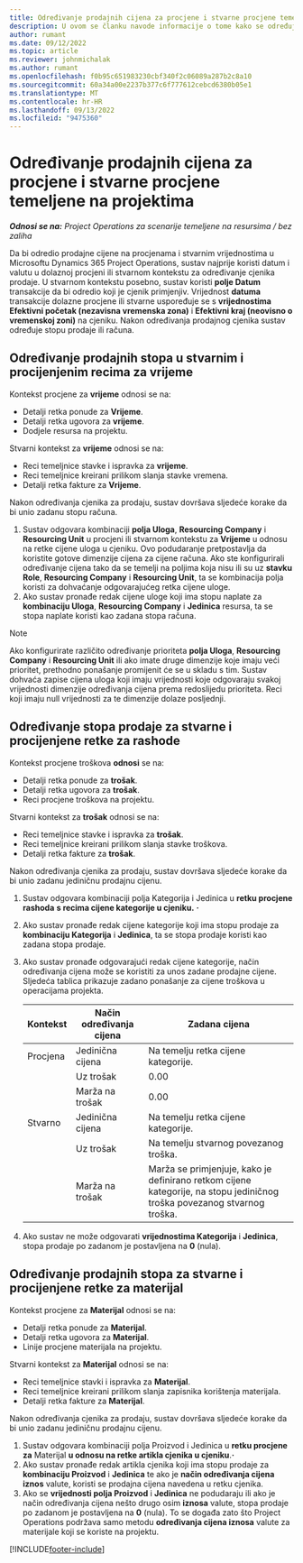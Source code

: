 ```yaml
---
title: Određivanje prodajnih cijena za procjene i stvarne procjene temeljene na projektima
description: U ovom se članku navode informacije o tome kako se određuju prodajne cijene za procjene i stvarne procjene temeljene na projektima.
author: rumant
ms.date: 09/12/2022
ms.topic: article
ms.reviewer: johnmichalak
ms.author: rumant
ms.openlocfilehash: f0b95c651983230cbf340f2c06089a287b2c8a10
ms.sourcegitcommit: 60a34a00e2237b377c6f777612cebcd6380b05e1
ms.translationtype: MT
ms.contentlocale: hr-HR
ms.lasthandoff: 09/13/2022
ms.locfileid: "9475360"
---
```

#  <a name="determine-sales-prices-for-project-based-estimates-and-actuals"></a>Određivanje prodajnih cijena za procjene i stvarne procjene temeljene na projektima

_**Odnosi se na:** Project Operations za scenarije temeljene na resursima / bez zaliha_

Da bi odredio prodajne cijene na procjenama i stvarnim vrijednostima u Microsoftu Dynamics 365 Project Operations, sustav najprije koristi datum i valutu u dolaznoj procjeni ili stvarnom kontekstu za određivanje cjenika prodaje. U stvarnom kontekstu posebno, sustav koristi **polje Datum** transakcije da bi odredio koji je cjenik primjenjiv. Vrijednost **datuma** transakcije dolazne procjene ili stvarne uspoređuje se s **vrijednostima Efektivni početak (nezavisna vremenska zona)** i **Efektivni kraj (neovisno o vremenskoj zoni)** na cjeniku. Nakon određivanja prodajnog cjenika sustav određuje stopu prodaje ili računa.

## <a name="determining-sales-rates-on-actual-and-estimate-lines-for-time"></a>Određivanje prodajnih stopa u stvarnim i procijenjenim recima za vrijeme

Kontekst procjene za **vrijeme** odnosi se na:

- Detalji retka ponude za **Vrijeme**.
- Detalji retka ugovora za **vrijeme**.
- Dodjele resursa na projektu.

Stvarni kontekst za **vrijeme** odnosi se na:

- Reci temeljnice stavke i ispravka za **vrijeme**.
- Reci temeljnice kreirani prilikom slanja stavke vremena.
- Detalji retka fakture za **Vrijeme**. 

Nakon određivanja cjenika za prodaju, sustav dovršava sljedeće korake da bi unio zadanu stopu računa.

1. Sustav odgovara kombinaciji **polja Uloga**, **Resourcing Company** i **Resourcing Unit** u procjeni ili stvarnom kontekstu za **Vrijeme** u odnosu na retke cijene uloga u cjeniku. Ovo podudaranje pretpostavlja da koristite gotove dimenzije cijena za cijene računa. Ako ste konfigurirali određivanje cijena tako da se temelji na poljima koja nisu ili su uz **stavku Role**, **Resourcing Company** i **Resourcing Unit**, ta se kombinacija polja koristi za dohvaćanje odgovarajućeg retka cijene uloge.
1. Ako sustav pronađe redak cijene uloge koji ima stopu naplate za **kombinaciju Uloga**, **Resourcing Company** i **Jedinica** resursa, ta se stopa naplate koristi kao zadana stopa računa.

> [!NOTE]
> Ako konfigurirate različito određivanje prioriteta **polja Uloga**, **Resourcing Company** i **Resourcing Unit** ili ako imate druge dimenzije koje imaju veći prioritet, prethodno ponašanje promijenit će se u skladu s tim. Sustav dohvaća zapise cijena uloga koji imaju vrijednosti koje odgovaraju svakoj vrijednosti dimenzije određivanja cijena prema redoslijedu prioriteta. Reci koji imaju null vrijednosti za te dimenzije dolaze posljednji.

## <a name="determining-sales-rates-on-actual-and-estimate-lines-for-expense"></a>Određivanje stopa prodaje za stvarne i procijenjene retke za rashode

Kontekst procjene troškova **odnosi** se na:

- Detalji retka ponude za **trošak**.
- Detalji retka ugovora za **trošak**.
- Reci procjene troškova na projektu.

Stvarni kontekst za **trošak** odnosi se na:

- Reci temeljnice stavke i ispravka za **trošak**.
- Reci temeljnice kreirani prilikom slanja stavke troškova.
- Detalji retka fakture za **trošak**. 

Nakon određivanja cjenika za prodaju, sustav dovršava sljedeće korake da bi unio zadanu jediničnu prodajnu cijenu.

1. Sustav odgovara kombinaciji polja Kategorija i Jedinica u **retku procjene rashoda** **s recima cijene kategorije u cjeniku.** **·**
1. Ako sustav pronađe redak cijene kategorije koji ima stopu prodaje za **kombinaciju Kategorija** i **Jedinica**, ta se stopa prodaje koristi kao zadana stopa prodaje.
1. Ako sustav pronađe odgovarajući redak cijene kategorije, način određivanja cijena može se koristiti za unos zadane prodajne cijene. Sljedeća tablica prikazuje zadano ponašanje za cijene troškova u operacijama projekta.

    | Kontekst | Način određivanja cijena | Zadana cijena |
    | --- | --- | --- |
    | Procjena | Jedinična cijena | Na temelju retka cijene kategorije. |
    |        | Uz trošak | 0.00 |
    |        | Marža na trošak | 0.00 |
    | Stvarno | Jedinična cijena | Na temelju retka cijene kategorije. |
    |        | Uz trošak | Na temelju stvarnog povezanog troška. |
    |        | Marža na trošak | Marža se primjenjuje, kako je definirano retkom cijene kategorije, na stopu jediničnog troška povezanog stvarnog troška. |

1. Ako sustav ne može odgovarati **vrijednostima Kategorija** i **Jedinica**, stopa prodaje po zadanom je postavljena na **0** (nula).

## <a name="determining-sales-rates-on-actual-and-estimate-lines-for-material"></a>Određivanje prodajnih stopa za stvarne i procijenjene retke za materijal

Kontekst procjene za **Materijal** odnosi se na:

- Detalji retka ponude za **Materijal**.
- Detalji retka ugovora za **Materijal**.
- Linije procjene materijala na projektu.

Stvarni kontekst za **Materijal** odnosi se na:

- Reci temeljnice stavki i ispravka za **Materijal**.
- Reci temeljnice kreirani prilikom slanja zapisnika korištenja materijala.
- Detalji retka fakture za **Materijal**. 

Nakon određivanja cjenika za prodaju, sustav dovršava sljedeće korake da bi unio zadanu jediničnu prodajnu cijenu.

1. Sustav odgovara kombinaciji polja Proizvod i Jedinica u **retku procjene za** Materijal **u odnosu na retke artikla cjenika u cjeniku**.**·**
1. Ako sustav pronađe redak artikla cjenika koji ima stopu prodaje za **kombinaciju Proizvod** i **Jedinica** te ako je **način određivanja cijena iznos** valute, koristi se prodajna cijena navedena u retku cjenika. 
1. Ako se **vrijednosti polja Proizvod** i **Jedinica** ne podudaraju ili ako je način određivanja cijena nešto drugo osim **iznosa** valute, stopa prodaje po zadanom je postavljena na **0** (nula). To se događa zato što Project Operations podržava samo metodu **određivanja cijena iznosa** valute za materijale koji se koriste na projektu.

[!INCLUDE[footer-include](../includes/footer-banner.md)]
